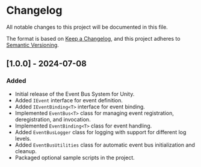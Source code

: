 # Changelog

All notable changes to this project will be documented in this file.

The format is based on [Keep a Changelog](https://keepachangelog.com/en/1.0.0/),
and this project adheres to [Semantic Versioning](https://semver.org/spec/v2.0.0.html).

## [1.0.0] - 2024-07-08
### Added
- Initial release of the Event Bus System for Unity.
- Added `IEvent` interface for event definition.
- Added `IEventBinding<T>` interface for event binding.
- Implemented `EventBus<T>` class for managing event registration, deregistration, and invocation.
- Implemented `EventBinding<T>` class for event handling.
- Added `EventBusLogger` class for logging with support for different log levels.
- Added `EventBusUtilities` class for automatic event bus initialization and cleanup.
- Packaged optional sample scripts in the project.
